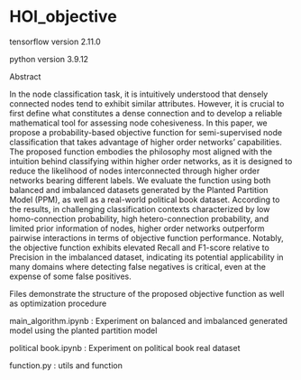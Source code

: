 # HOI_objective

tensorflow version 2.11.0

python version 3.9.12

Abstract

In the node classification task, it is intuitively understood that densely connected nodes tend to exhibit similar attributes. However, it is crucial to first define what constitutes a dense connection and to develop a reliable mathematical tool for assessing node cohesiveness. In this paper, we propose a probability-based objective function for semi-supervised node classification that takes advantage of higher order networks’ capabilities. The proposed function embodies the philosophy most aligned with the intuition behind classifying within higher order networks, as it is designed to reduce the likelihood of nodes interconnected through higher order networks bearing different labels. We evaluate the function using both balanced and imbalanced datasets generated by the Planted Partition Model (PPM), as well as a real-world political book dataset. According to the results, in challenging classification contexts characterized by low homo-connection probability, high hetero-connection probability, and limited prior information of nodes, higher order networks outperform pairwise interactions in terms of objective function performance. Notably, the objective function exhibits elevated Recall and F1-score relative to Precision in the imbalanced dataset, indicating its potential applicability in many domains where detecting false negatives is critical, even at the expense of some false positives.

Files demonstrate the structure of the proposed objective function as well as optimization procedure

main_algorithm.ipynb : Experiment on balanced and imbalanced generated model using the planted partition model

political book.ipynb : Experiment on political book real dataset

function.py : utils and function
